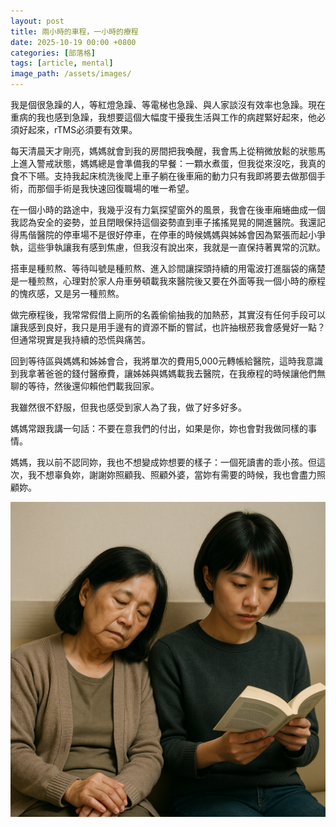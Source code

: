 ```yaml
---
layout: post
title: 兩小時的車程，一小時的療程
date: 2025-10-19 00:00 +0800
categories: [部落格]
tags: [article, mental]
image_path: /assets/images/
---
```

我是個很急躁的人，等紅燈急躁、等電梯也急躁、與人家談沒有效率也急躁。現在重病的我也感到急躁，我想要這個大幅度干擾我生活與工作的病趕緊好起來，他必須好起來，rTMS必須要有效果。

每天清晨天才剛亮，媽媽就會到我的房間把我喚醒，我會馬上從稍微放鬆的狀態馬上進入警戒狀態，媽媽總是會準備我的早餐：一顆水煮蛋，但我從來沒吃，我真的食不下嚥。支持我起床梳洗後爬上車子躺在後車廂的動力只有我即將要去做那個手術，而那個手術是我快速回復職場的唯一希望。

在一個小時的路途中，我幾乎沒有力氣探望窗外的風景，我會在後車廂蜷曲成一個我認為安全的姿勢，並且閉眼保持這個姿勢直到車子搖搖晃晃的開進醫院。我還記得馬偕醫院的停車場不是很好停車，在停車的時候媽媽與姊姊會因為緊張而起小爭執，這些爭執讓我有感到焦慮，但我沒有說出來，我就是一直保持著異常的沉默。

搭車是種煎熬、等待叫號是種煎熬、進入診間讓探頭持續的用電波打進腦袋的痛楚是一種煎熬，心理對於家人舟車勞頓載我來醫院後又要在外面等我一個小時的療程的愧疚感，又是另一種煎熬。

做完療程後，我常常假借上廁所的名義偷偷抽我的加熱菸，其實沒有任何手段可以讓我感到良好，我只是用手邊有的資源不斷的嘗試，也許抽根菸我會感覺好一點？但通常現實是我持續的恐慌與痛苦。

回到等待區與媽媽和姊姊會合，我將單次的費用5,000元轉帳給醫院，這時我意識到我拿著爸爸的錢付醫療費，讓姊姊與媽媽載我去醫院，在我療程的時候讓他們無聊的等待，然後還仰賴他們載我回家。

我雖然很不舒服，但我也感受到家人為了我，做了好多好多。

媽媽常跟我講一句話：不要在意我們的付出，如果是你，妳也會對我做同樣的事情。

媽媽，我以前不認同妳，我也不想變成妳想要的樣子：一個死讀書的乖小孩。但這次，我不想辜負妳，謝謝妳照顧我、照顧外婆，當妳有需要的時候，我也會盡力照顧妳。

![alt text](../assets/images/2025-10-18-兩小時的車程，一小時的療程/image.png)
